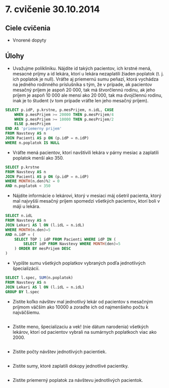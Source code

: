 # 7. cvičenie 30.10.2014

## Ciele cvičenia
* Vnorené dopyty

## Úlohy
* Uvažujme polikliniku. Nájdite id takých pacientov, ich krstné mená, mesacné príjmy a id lekára, ktorí u lekára nezaplatili žiaden poplatok (t. j. ich poplatok je null). Vráťte aj priemernú sumu peňazí, ktorá vychádza na jedného rodinného príslušníka s tým, že v prípade, ak pacientov mesačný príjem je aspoň 20 000, tak má štvorčlennú rodinu, ak jeho príjem je aspoň 10 000 ale mensi ako 20 000, tak ma dvojčlennú rodinu, inak je to študent (v tom prípade vráťte len jeho mesačný príjem).
```sql
SELECT p.idP, p.krstne, p.mesPrijem, n.idL, CASE
    WHEN p.mesPrijem >= 20000 THEN p.mesPrijem/4
    WHEN p.mesPrijem >= 10000 THEN p.mesPrijem/2
    ELSE p.mesPrijem
END AS 'priemerny prijem'
FROM Navstevy AS n
JOIN Pacienti AS p ON (p.idP = n.idP)
WHERE n.poplatok IS NULL
```
* Vráťte mená pacientov, ktorí navštívili lekára v párny mesiac a zaplatili poplatok menší ako 350.
```sql
SELECT p.krstne
FROM Navstevy AS n
JOIN Pacienti AS p ON (p.idP = n.idP)
WHERE MONTH(n.den)%2 = 0
AND n.poplatok < 350
```
* Nájdite informácie o lekárovi, ktorý v mesiaci máj ošetril pacienta, ktorý mal najvyšši mesačný príjem spomedzi všetkých pacientov, ktorí boli v máji u lekára.
```sql
SELECT n.idL
FROM Navstevy AS n
JOIN Lekari AS l ON (l.idL = n.idL)
WHERE MONTH(n.den)=5
AND n.idP = (
    SELECT TOP 1 idP FROM Pacienti WHERE idP IN (
        SELECT idP FROM Navstevy WHERE MONTH(den)=5
    ) ORDER BY mesPrijem DESC
)
```
* Vypíšte sumu všetkých poplatkov vybraných podľa jednotlivých špecializácií.
```sql
SELECT l.spec, SUM(n.poplatok)
FROM Navstevy AS n
JOIN Lekari AS l ON (l.idL = n.idL)
GROUP BY l.spec
```
* Zistite koľko návštev mal jednotlivý lekár od pacientov s mesačným príjmom väčším ako 10000 a zoraďte ich od najmenšieho počtu k najväčšiemu.
```sql
```
* Zistite meno, špecializaciu a vek! (nie dátum narodenia) všetkých lekárov, ktorí od pacientov vybrali na sumárnych poplatkoch viac ako 2000.
```sql
```
* Zistite počty návštev jednotlivých pacientiek.
```sql
```
* Zistite sumy, ktoré zaplatili dokopy jednotlivé pacientky.
```sql
```
* Zistite priemerný poplatok za návštevu jednotlivých pacientok.
```sql
```
